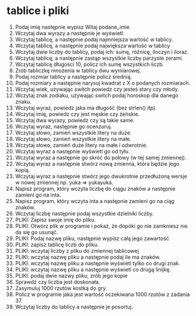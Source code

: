 # tablice i pliki

1. Podaj imię następnie wypisz Witaj podane_imie
2. Wczytaj dwa wyrazy a następnie je wyświetl.
3. Wczytaj tablicę, a następnie podaj najmniejsza wartość w tablicy.
4. Wczytaj tablicę, a następnie podaj największa wartość w tablicy
5. Wczytaj dwie liczby do tablicy, podaj ich: sumę, różnicę, iloczyn i iloraz.
6. Wczytaj tablicę, a następnie zastąp wszystkie liczby parzyste zerami.
7. Wczytaj tablicę długości 10, policz ich sumę wszystkich liczb.
8. Zrób tabliczkę mnożenia w tablicy dwu wymiarowej.
9. Podaj rozmiar tablicy a następnie policz średnią.
10. Podaj rozmiary a następnie narysuj kwadrat z X o podanych rozmiarach.
11. Wczytaj wiek, używając switch powiedz czy jesteś stary czy młody.
12. Wczytaj znak zodiaku, używając switch podaj horoskop dla danego znaku.
13. Wczytaj wyraz, powiedz jaka ma długość (bez strlen() itp).
14. Wczytaj imię, powiedz czy jest męskie czy żeńskie.
15. Wczytaj dwa wyrazy, powiedz czy są takie same.
16. Wczytaj wyraz, następnie go ocenzuruj.
17. Wczytaj słowo, zamień wszystkie litery na duże.
18. Wczytaj słowo, zamień wszystkie litery na małe.
19. Wczytaj słowo, zamień duże litery na małe i odwrotnie.
20. Wczytaj wyraz a następnie wyświetl go od tyłu.
21. Wczytaj wyraz a następnie go skróć do połowy (w tej samej zmiennej).
22. Wczytaj wyraz a następnie stwórz nową zmienna, która będzie jego kopią.
23. Wczytaj wyraz a następnie stwórz jego dwukrotnie przedłużoną wersje w nowej zmiennej np. yuka => yukayuka.
24. Napisz program, który wczyta liczbę do ciągu znaków a następnie zamieni go na inta.
25. Napisz program, który wczyta inta a następnie zamieni go na ciąg znaków.
26. Wczytaj liczbę następnie podaj wszystkie dzielniki liczby.
27. PLIKI: Zapisz swoje imię do pliku.
28. PLIKI: Otwórz plik w programie i pokaż, że dopóki go nie zamkniesz nie da się go usunąć.
29. PLIKI: Podaj nazwę pliku, następnie wypisz całą jego zawartość
30. PLIKI: zapisz tablicę liczb do pliku.
31. PLIKI: wczytaj liczby z pliku do zmiennej tablicowej
32. PLIKI: wczytaj nazwę pliku a następnie podaj ile ma znaków.
33. PLIKI: wczytaj nazwę pliku a następnie wyświetl tylko co drugi znak.
34. PLIKI: wczytaj nazwę pliku a następnie wyświetl co drugą linijkę.
35. PLIKI: podaj dwie nazwy pliku, zrób jego kopie
36. Sprawdź czy liczba jest doskonała.
37. Zasymuluj 1000 rzutów kostką do gry.
38. Policz w programie jaka jest wartość oczekiwana 1000 rzutów z zadania 37.
39. Wczytaj liczby do tablicy a następnie je posortuj.